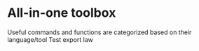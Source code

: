 # All-in-one toolbox
 Useful commands and functions are categorized based on their language/tool
Test export law
